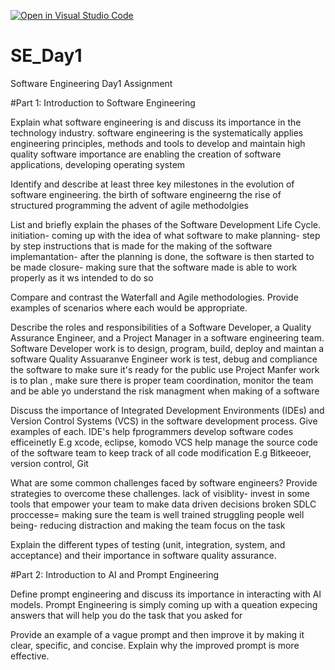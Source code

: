 [![Open in Visual Studio Code](https://classroom.github.com/assets/open-in-vscode-2e0aaae1b6195c2367325f4f02e2d04e9abb55f0b24a779b69b11b9e10269abc.svg)](https://classroom.github.com/online_ide?assignment_repo_id=15569904&assignment_repo_type=AssignmentRepo)
# SE_Day1
Software Engineering Day1 Assignment

#Part 1: Introduction to Software Engineering

Explain what software engineering is and discuss its importance in the technology industry.
software engineering is the systematically applies engineering principles, methods and tools to develop and maintain high quality software 
importance are enabling the creation of software applications, developing operating system 

Identify and describe at least three key milestones in the evolution of software engineering.
the birth of software engineerng
the rise of structured programming 
the advent of agile methodolgies 


List and briefly explain the phases of the Software Development Life Cycle.
initiation- coming up with the idea of what software to make 
planning- step by step instructions that is made for the making of the software 
implemantation- after the planning is done, the software is then started to be made 
closure- making sure that the software made is able to work properly as it ws intended to do so 

Compare and contrast the Waterfall and Agile methodologies. Provide examples of scenarios where each would be appropriate.


Describe the roles and responsibilities of a Software Developer, a Quality Assurance Engineer, and a Project Manager in a software engineering team.
Software Developer work is to design, program, build, deploy and maintan a software 
Quality Assuaranve Engineer work is test, debug and compliance the software to make sure it's ready for the public use 
Project Manfer work is to plan , make sure there is proper team coordination, monitor the team and be able yo understand the risk managment when making of a software 

Discuss the importance of Integrated Development Environments (IDEs) and Version Control Systems (VCS) in the software development process. Give examples of each.
IDE's help fprogrammers develop software codes efficeinetly E.g xcode, eclipse, komodo 
VCS help manage the source code of the software team to keep track of all code modification E.g Bitkeeoer, version control, Git

What are some common challenges faced by software engineers? Provide strategies to overcome these challenges.
lack of visiblity- invest in some tools that empower your team to make data driven decisions
broken SDLC proccesse= making sure the team is well trained 
struggling people well being- reducing distraction and making the team focus on the task 
 
Explain the different types of testing (unit, integration, system, and acceptance) and their importance in software quality assurance.


#Part 2: Introduction to AI and Prompt Engineering


Define prompt engineering and discuss its importance in interacting with AI models.
Prompt  Engineering is simply coming up with a queation expecing answers that will help you do the task that you asked for 

Provide an example of a vague prompt and then improve it by making it clear, specific, and concise. Explain why the improved prompt is more effective.
